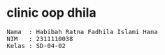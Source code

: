 # clinic oop dhila

<pre>
Nama  : Habibah Ratna Fadhila Islami Hana
NIM   : 2311110038
Kelas : SD-04-02
</pre>
